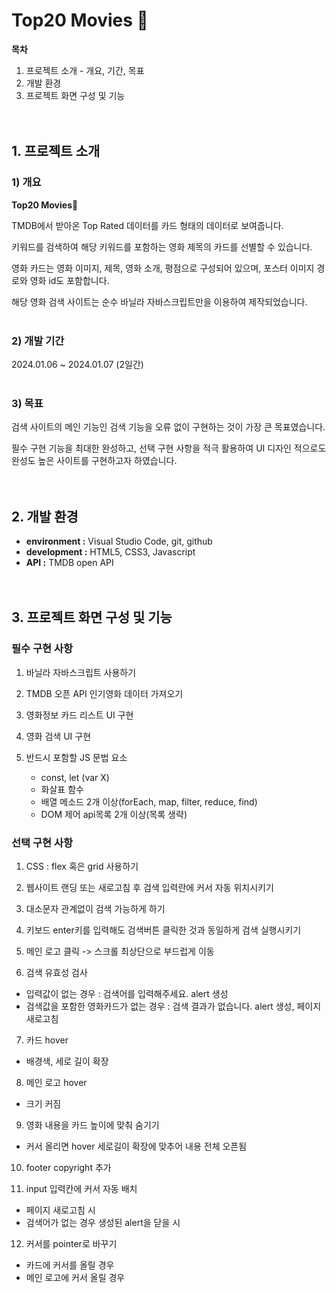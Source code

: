 # Top20 Movies 🍿

**목차**

1. 프로젝트 소개 - 개요, 기간, 목표
2. 개발 환경
3. 프로젝트 화면 구성 및 기능
   <br><br><br>

## 1. 프로젝트 소개

### 1) 개요

**Top20 Movies🍿**

TMDB에서 받아온 Top Rated 데이터를 카드 형태의 데이터로 보여줍니다.

키워드를 검색하여 해당 키워드를 포함하는 영화 제목의 카드를 선별할 수 있습니다.

영화 카드는 영화 이미지, 제목, 영화 소개, 평점으로 구성되어 있으며, 포스터 이미지 경로와 영화 id도 포함합니다.

해당 영화 검색 사이트는 순수 바닐라 자바스크립트만을 이용하여 제작되었습니다.
<br><br>

### 2) 개발 기간

2024.01.06 ~ 2024.01.07 (2일간)
<br><br>

### 3) 목표

검색 사이트의 메인 기능인 검색 기능을 오류 없이 구현하는 것이 가장 큰 목표였습니다.

필수 구현 기능을 최대한 완성하고, 선택 구현 사항을 적극 활용하여 UI 디자인 적으로도 완성도 높은 사이트를 구현하고자 하였습니다.
<br><br><br>

## 2. 개발 환경

- **environment :** Visual Studio Code, git, github
- **development :** HTML5, CSS3, Javascript
- **API :** TMDB open API
  <br><br><br>

## 3. 프로젝트 화면 구성 및 기능

### 필수 구현 사항

1. 바닐라 자바스크립트 사용하기

2. TMDB 오픈 API 인기영화 데이터 가져오기

3. 영화정보 카드 리스트 UI 구현

4. 영화 검색 UI 구현

5. 반드시 포함할 JS 문법 요소
   - const, let (var X)
   - 화살표 함수
   - 배열 메소드 2개 이상(forEach, map, filter, reduce, find)
   - DOM 제어 api목록 2개 이상(목록 생략)

### 선택 구현 사항

1. CSS : flex 혹은 grid 사용하기

2. 웹사이트 랜딩 또는 새로고침 후 검색 입력란에 커서 자동 위치시키기

3. 대소문자 관계없이 검색 가능하게 하기

4. 키보드 enter키를 입력해도 검색버튼 클릭한 것과 동일하게 검색 실행시키기

5. 메인 로고 클릭 -> 스크롤 최상단으로 부드럽게 이동

6. 검색 유효성 검사

- 입력값이 없는 경우 : 검색어를 입력해주세요. alert 생성
- 검색값을 포함한 영화카드가 없는 경우 : 검색 결과가 없습니다. alert 생성, 페이지 새로고침

7. 카드 hover

- 배경색, 세로 길이 확장

8. 메인 로고 hover

- 크기 커짐

9. 영화 내용을 카드 높이에 맞춰 숨기기

- 커서 올리면 hover 세로길이 확장에 맞추어 내용 전체 오픈됨

10. footer copyright 추가

11. input 입력칸에 커서 자동 배치

- 페이지 새로고침 시
- 검색어가 없는 경우 생성된 alert을 닫을 시

12. 커서를 pointer로 바꾸기

- 카드에 커서를 올릴 경우
- 메인 로고에 커서 올릴 경우
